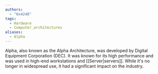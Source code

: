 ```yaml
---
authors: 
  - "0x4248"
tags:
  - Hardware
  - Computer_architectures
aliases:
  - Alpha
---
```

Alpha, also known as the Alpha Architecture, was developed by Digital Equipment Corporation (DEC). It was known for its high performance and was used in high-end workstations and [[Server|servers]]. While it's no longer in widespread use, it had a significant impact on the industry.